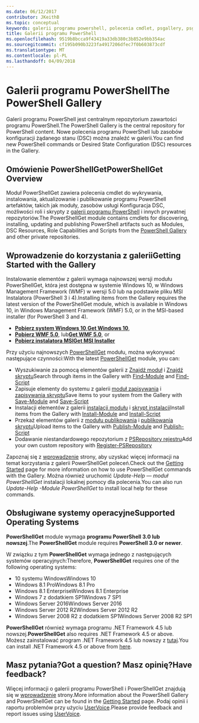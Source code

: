 ```yaml
---
ms.date: 06/12/2017
contributor: JKeithB
ms.topic: conceptual
keywords: galerii programu powershell, polecenia cmdlet, psgallery, psget
title: Galerii programu PowerShell
ms.openlocfilehash: 9519b8bcca9f43419a33db380c3b852e9bb354ac
ms.sourcegitcommit: cf195b090b3223fa4917206dfec7f0b603873cdf
ms.translationtype: MT
ms.contentlocale: pl-PL
ms.lasthandoff: 04/09/2018
---
```

# <a name="the-powershell-gallery"></a><span data-ttu-id="23e2d-103">Galerii programu PowerShell</span><span class="sxs-lookup"><span data-stu-id="23e2d-103">The PowerShell Gallery</span></span>

<span data-ttu-id="23e2d-104">Galerii programu PowerShell jest centralnym repozytorium zawartości programu PowerShell.</span><span class="sxs-lookup"><span data-stu-id="23e2d-104">The PowerShell Gallery is the central repository for PowerShell content.</span></span> <span data-ttu-id="23e2d-105">Nowe polecenia programu PowerShell lub zasobów konfiguracji żądanego stanu (DSC) można znaleźć w galerii.</span><span class="sxs-lookup"><span data-stu-id="23e2d-105">You can find new PowerShell commands or Desired State Configuration (DSC) resources in the Gallery.</span></span>

## <a name="powershellget-overview"></a><span data-ttu-id="23e2d-106">Omówienie PowerShellGet</span><span class="sxs-lookup"><span data-stu-id="23e2d-106">PowerShellGet Overview</span></span>

<span data-ttu-id="23e2d-107">Moduł PowerShellGet zawiera polecenia cmdlet do wykrywania, instalowania, aktualizowanie i publikowanie programu PowerShell artefaktów, takich jak moduły, zasobów usługi Konfiguracja DSC, możliwości roli i skrypty z [galerii programu PowerShell](https://www.PowerShellGallery.com) i innych prywatnej repozytoriów.</span><span class="sxs-lookup"><span data-stu-id="23e2d-107">The PowerShellGet module contains cmdlets for discovering, installing, updating and publishing PowerShell artifacts such as Modules, DSC Resources, Role Capabilities and Scripts from the [PowerShell Gallery](https://www.PowerShellGallery.com) and other private repositories.</span></span>

## <a name="getting-started-with-the-gallery"></a><span data-ttu-id="23e2d-108">Wprowadzenie do korzystania z galerii</span><span class="sxs-lookup"><span data-stu-id="23e2d-108">Getting Started with the Gallery</span></span>

<span data-ttu-id="23e2d-109">Instalowanie elementów z galerii wymaga najnowszej wersji modułu PowerShellGet, która jest dostępna w systemie Windows 10, w Windows Management Framework (WMF) w wersji 5.0 lub na podstawie pliku MSI Instalatora (PowerShell 3 i 4).</span><span class="sxs-lookup"><span data-stu-id="23e2d-109">Installing items from the Gallery requires the latest version of the PowerShellGet module, which is available in Windows 10, in Windows Management Framework (WMF) 5.0, or in the MSI-based installer (for PowerShell 3 and 4).</span></span>

- <span data-ttu-id="23e2d-110">[**Pobierz system Windows 10**](http://go.microsoft.com/fwlink/?LinkID=624830&clcid=0x409),</span><span class="sxs-lookup"><span data-stu-id="23e2d-110">[**Get Windows 10**](http://go.microsoft.com/fwlink/?LinkID=624830&clcid=0x409),</span></span>
- <span data-ttu-id="23e2d-111">[**Pobierz WMF 5.0**](http://go.microsoft.com/fwlink/?LinkId=398175), lub</span><span class="sxs-lookup"><span data-stu-id="23e2d-111">[**Get WMF 5.0**](http://go.microsoft.com/fwlink/?LinkId=398175), or</span></span>
- [<span data-ttu-id="23e2d-112">**Pobierz instalatora MSI**</span><span class="sxs-lookup"><span data-stu-id="23e2d-112">**Get MSI Installer**</span></span>](http://go.microsoft.com/fwlink/?LinkID=746217&clcid=0x409)

<span data-ttu-id="23e2d-113">Przy użyciu najnowszych [PowerShellGet](http://go.microsoft.com/fwlink/?LinkID=760387&clcid=0x409) modułu, można wykonywać następujące czynności:</span><span class="sxs-lookup"><span data-stu-id="23e2d-113">With the latest [PowerShellGet](http://go.microsoft.com/fwlink/?LinkID=760387&clcid=0x409) module, you can:</span></span>

-   <span data-ttu-id="23e2d-114">Wyszukiwanie za pomocą elementów galerii z [Znajdź moduł](https://go.microsoft.com/fwlink/?LinkId=821658) i [Znajdź skryptu](https://go.microsoft.com/fwlink/?LinkId=822322)</span><span class="sxs-lookup"><span data-stu-id="23e2d-114">Search through items in the Gallery with [Find-Module](https://go.microsoft.com/fwlink/?LinkId=821658) and [Find-Script](https://go.microsoft.com/fwlink/?LinkId=822322)</span></span>
-   <span data-ttu-id="23e2d-115">Zapisuje elementy do systemu z galerii [moduł zapisywania](https://go.microsoft.com/fwlink/?LinkId=821669) i [zapisywania skryptu](https://go.microsoft.com/fwlink/?LinkId=822334)</span><span class="sxs-lookup"><span data-stu-id="23e2d-115">Save items to your system from the Gallery with [Save-Module](https://go.microsoft.com/fwlink/?LinkId=821669) and [Save-Script](https://go.microsoft.com/fwlink/?LinkId=822334)</span></span>
-   <span data-ttu-id="23e2d-116">Instalacji elementów z galerii [instalacji modułu](https://go.microsoft.com/fwlink/?LinkId=821663) i [skrypt instalacji](https://go.microsoft.com/fwlink/?LinkId=822327)</span><span class="sxs-lookup"><span data-stu-id="23e2d-116">Install items from the Gallery with [Install-Module](https://go.microsoft.com/fwlink/?LinkId=821663) and [Install-Script](https://go.microsoft.com/fwlink/?LinkId=822327)</span></span>
-   <span data-ttu-id="23e2d-117">Przekaż elementów galerii z [modułu publikowania](https://go.microsoft.com/fwlink/?LinkId=821666) i [publikowania skryptu](https://go.microsoft.com/fwlink/?LinkId=822331)</span><span class="sxs-lookup"><span data-stu-id="23e2d-117">Upload items to the Gallery with [Publish-Module](https://go.microsoft.com/fwlink/?LinkId=821666) and [Publish-Script](https://go.microsoft.com/fwlink/?LinkId=822331)</span></span>
-   <span data-ttu-id="23e2d-118">Dodawanie niestandardowego repozytorium z [PSRepository rejestru](https://go.microsoft.com/fwlink/?LinkId=821668)</span><span class="sxs-lookup"><span data-stu-id="23e2d-118">Add your own custom repository with [Register-PSRepository](https://go.microsoft.com/fwlink/?LinkId=821668)</span></span>

<span data-ttu-id="23e2d-119">Zapoznaj się z [wprowadzenie](psgallery/psgallery_gettingstarted.md) strony, aby uzyskać więcej informacji na temat korzystania z galerii PowerShellGet poleceń.</span><span class="sxs-lookup"><span data-stu-id="23e2d-119">Check out the [Getting Started](psgallery/psgallery_gettingstarted.md) page for more information on how to use PowerShellGet commands with the Gallery.</span></span> <span data-ttu-id="23e2d-120">Można również uruchomić *Update-Help — moduł PowerShellGet* instalacji lokalnej pomocy dla polecenia.</span><span class="sxs-lookup"><span data-stu-id="23e2d-120">You can also run *Update-Help -Module PowerShellGet* to install local help for these commands.</span></span>

## <a name="supported-operating-systems"></a><span data-ttu-id="23e2d-121">Obsługiwane systemy operacyjne</span><span class="sxs-lookup"><span data-stu-id="23e2d-121">Supported Operating Systems</span></span>

<span data-ttu-id="23e2d-122">**PowerShellGet** module wymaga **programu PowerShell 3.0 lub nowszej**.</span><span class="sxs-lookup"><span data-stu-id="23e2d-122">The **PowerShellGet** module requires **PowerShell 3.0 or newer**.</span></span>

<span data-ttu-id="23e2d-123">W związku z tym **PowerShellGet** wymaga jednego z następujących systemów operacyjnych:</span><span class="sxs-lookup"><span data-stu-id="23e2d-123">Therefore, **PowerShellGet** requires one of the following operating systems:</span></span>

- <span data-ttu-id="23e2d-124">10 systemu Windows</span><span class="sxs-lookup"><span data-stu-id="23e2d-124">Windows 10</span></span>
- <span data-ttu-id="23e2d-125">Windows 8.1 Pro</span><span class="sxs-lookup"><span data-stu-id="23e2d-125">Windows 8.1 Pro</span></span>
- <span data-ttu-id="23e2d-126">Windows 8.1 Enterprise</span><span class="sxs-lookup"><span data-stu-id="23e2d-126">Windows 8.1 Enterprise</span></span>
- <span data-ttu-id="23e2d-127">Windows 7 z dodatkiem SP1</span><span class="sxs-lookup"><span data-stu-id="23e2d-127">Windows 7 SP1</span></span>
- <span data-ttu-id="23e2d-128">Windows Server 2016</span><span class="sxs-lookup"><span data-stu-id="23e2d-128">Windows Server 2016</span></span>
- <span data-ttu-id="23e2d-129">Windows Server 2012 R2</span><span class="sxs-lookup"><span data-stu-id="23e2d-129">Windows Server 2012 R2</span></span>
- <span data-ttu-id="23e2d-130">Windows Server 2008 R2 z dodatkiem SP1</span><span class="sxs-lookup"><span data-stu-id="23e2d-130">Windows Server 2008 R2 SP1</span></span>

<span data-ttu-id="23e2d-131">**PowerShellGet** również wymaga programu .NET Framework 4.5 lub nowszej.</span><span class="sxs-lookup"><span data-stu-id="23e2d-131">**PowerShellGet** also  requires .NET Framework 4.5 or above.</span></span> <span data-ttu-id="23e2d-132">Możesz zainstalować program .NET Framework 4.5 lub nowszy z [tutaj](https://msdn.microsoft.com/library/5a4x27ek.aspx).</span><span class="sxs-lookup"><span data-stu-id="23e2d-132">You can install .NET Framework 4.5 or above from [here](https://msdn.microsoft.com/library/5a4x27ek.aspx).</span></span>


## <a name="got-a-question-have-feedback"></a><span data-ttu-id="23e2d-133">Masz pytania?</span><span class="sxs-lookup"><span data-stu-id="23e2d-133">Got a question?</span></span> <span data-ttu-id="23e2d-134">Masz opinię?</span><span class="sxs-lookup"><span data-stu-id="23e2d-134">Have feedback?</span></span>

<span data-ttu-id="23e2d-135">Więcej informacji o galerii programu PowerShell i PowerShellGet znajdują się w [wprowadzenie](psgallery/psgallery_gettingstarted.md) strony.</span><span class="sxs-lookup"><span data-stu-id="23e2d-135">More information about the PowerShell Gallery and PowerShellGet can be found in the [Getting Started](psgallery/psgallery_gettingstarted.md) page.</span></span> <span data-ttu-id="23e2d-136">Podaj opinii i raportu problemów przy użyciu [UserVoice](http://windowsserver.uservoice.com/forums/301869-powershell).</span><span class="sxs-lookup"><span data-stu-id="23e2d-136">Please provide feedback and report issues using [UserVoice](http://windowsserver.uservoice.com/forums/301869-powershell).</span></span>